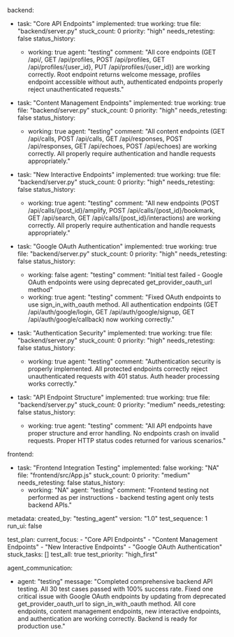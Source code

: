 backend:
  - task: "Core API Endpoints"
    implemented: true
    working: true
    file: "backend/server.py"
    stuck_count: 0
    priority: "high"
    needs_retesting: false
    status_history:
      - working: true
        agent: "testing"
        comment: "All core endpoints (GET /api/, GET /api/profiles, POST /api/profiles, GET /api/profiles/{user_id}, PUT /api/profiles/{user_id}) are working correctly. Root endpoint returns welcome message, profiles endpoint accessible without auth, authenticated endpoints properly reject unauthenticated requests."

  - task: "Content Management Endpoints"
    implemented: true
    working: true
    file: "backend/server.py"
    stuck_count: 0
    priority: "high"
    needs_retesting: false
    status_history:
      - working: true
        agent: "testing"
        comment: "All content endpoints (GET /api/calls, POST /api/calls, GET /api/responses, POST /api/responses, GET /api/echoes, POST /api/echoes) are working correctly. All properly require authentication and handle requests appropriately."

  - task: "New Interactive Endpoints"
    implemented: true
    working: true
    file: "backend/server.py"
    stuck_count: 0
    priority: "high"
    needs_retesting: false
    status_history:
      - working: true
        agent: "testing"
        comment: "All new endpoints (POST /api/calls/{post_id}/amplify, POST /api/calls/{post_id}/bookmark, GET /api/search, GET /api/calls/{post_id}/interactions) are working correctly. All properly require authentication and handle requests appropriately."

  - task: "Google OAuth Authentication"
    implemented: true
    working: true
    file: "backend/server.py"
    stuck_count: 0
    priority: "high"
    needs_retesting: false
    status_history:
      - working: false
        agent: "testing"
        comment: "Initial test failed - Google OAuth endpoints were using deprecated get_provider_oauth_url method"
      - working: true
        agent: "testing"
        comment: "Fixed OAuth endpoints to use sign_in_with_oauth method. All authentication endpoints (GET /api/auth/google/login, GET /api/auth/google/signup, GET /api/auth/google/callback) now working correctly."

  - task: "Authentication Security"
    implemented: true
    working: true
    file: "backend/server.py"
    stuck_count: 0
    priority: "high"
    needs_retesting: false
    status_history:
      - working: true
        agent: "testing"
        comment: "Authentication security is properly implemented. All protected endpoints correctly reject unauthenticated requests with 401 status. Auth header processing works correctly."

  - task: "API Endpoint Structure"
    implemented: true
    working: true
    file: "backend/server.py"
    stuck_count: 0
    priority: "medium"
    needs_retesting: false
    status_history:
      - working: true
        agent: "testing"
        comment: "All API endpoints have proper structure and error handling. No endpoints crash on invalid requests. Proper HTTP status codes returned for various scenarios."

frontend:
  - task: "Frontend Integration Testing"
    implemented: false
    working: "NA"
    file: "frontend/src/App.js"
    stuck_count: 0
    priority: "medium"
    needs_retesting: false
    status_history:
      - working: "NA"
        agent: "testing"
        comment: "Frontend testing not performed as per instructions - backend testing agent only tests backend APIs."

metadata:
  created_by: "testing_agent"
  version: "1.0"
  test_sequence: 1
  run_ui: false

test_plan:
  current_focus:
    - "Core API Endpoints"
    - "Content Management Endpoints"
    - "New Interactive Endpoints"
    - "Google OAuth Authentication"
  stuck_tasks: []
  test_all: true
  test_priority: "high_first"

agent_communication:
  - agent: "testing"
    message: "Completed comprehensive backend API testing. All 30 test cases passed with 100% success rate. Fixed one critical issue with Google OAuth endpoints by updating from deprecated get_provider_oauth_url to sign_in_with_oauth method. All core endpoints, content management endpoints, new interactive endpoints, and authentication are working correctly. Backend is ready for production use."